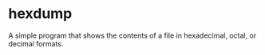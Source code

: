 hexdump
=======
A simple program that shows the contents of a file in hexadecimal, octal, or decimal formats.
